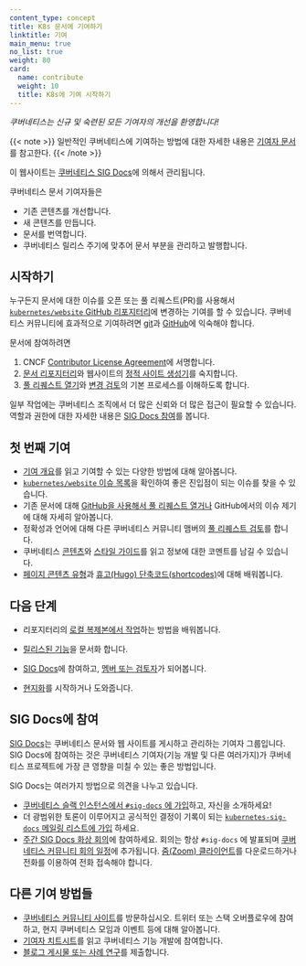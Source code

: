```yaml
---
content_type: concept
title: K8s 문서에 기여하기
linktitle: 기여
main_menu: true
no_list: true
weight: 80
card:
  name: contribute
  weight: 10
  title: K8s에 기여 시작하기
---
```


<!-- overview -->

*쿠버네티스는 신규 및 숙련된 모든 기여자의 개선을 환영합니다!*

{{< note >}}
일반적인 쿠버네티스에 기여하는 방법에 대한 자세한 내용은
[기여자 문서](https://www.kubernetes.dev/docs/)를 참고한다.
{{< /note >}}

이 웹사이트는 [쿠버네티스 SIG Docs](/ko/docs/contribute/#sig-docs에-참여)에 의해서 관리됩니다.

쿠버네티스 문서 기여자들은

- 기존 콘텐츠를 개선합니다.
- 새 콘텐츠를 만듭니다.
- 문서를 번역합니다.
- 쿠버네티스 릴리스 주기에 맞추어 문서 부분을 관리하고 발행합니다.

<!-- body -->

## 시작하기

누구든지 문서에 대한 이슈를 오픈 또는 풀 리퀘스트(PR)를 사용해서
[`kubernetes/website` GitHub 리포지터리](https://github.com/kubernetes/website)에
변경하는 기여를 할 수 있습니다.
쿠버네티스 커뮤니티에 효과적으로 기여하려면
[git](https://git-scm.com/)과
[GitHub](https://lab.github.com/)에
익숙해야 합니다.

문서에 참여하려면

1. CNCF [Contributor License Agreement](https://github.com/kubernetes/community/blob/master/CLA.md)에 서명합니다.
1. [문서 리포지터리](https://github.com/kubernetes/website)와 웹사이트의
   [정적 사이트 생성기](https://gohugo.io)를 숙지합니다.
1. [풀 리퀘스트 열기](/ko/docs/contribute/new-content/open-a-pr/)와
   [변경 검토](/ko/docs/contribute/review/reviewing-prs/)의
   기본 프로세스를 이해하도록 합니다.

일부 작업에는 쿠버네티스 조직에서 더 많은 신뢰와 더 많은 접근이 필요할 수 있습니다.
역할과 권한에 대한 자세한 내용은
[SIG Docs 참여](/ko/docs/contribute/participate/)를 봅니다.

## 첫 번째 기여

- [기여 개요](/ko/docs/contribute/new-content/)를 읽고
  기여할 수 있는 다양한 방법에 대해 알아봅니다.
- [`kubernetes/website` 이슈 목록](https://github.com/kubernetes/website/issues/)을
  확인하여 좋은 진입점이 되는 이슈를 찾을 수 있습니다.
- 기존 문서에 대해 [GitHub을 사용해서 풀 리퀘스트 열거나](/ko/docs/contribute/new-content/open-a-pr/#github을-사용하여-변경하기)
  GitHub에서의 이슈 제기에 대해 자세히 알아봅니다.
- 정확성과 언어에 대해 다른 쿠버네티스 커뮤니티 맴버의
  [풀 리퀘스트 검토](/ko/docs/contribute/review/reviewing-prs/)를 합니다.
- 쿠버네티스 [콘텐츠](/docs/contribute/style/content-guide/)와
  [스타일 가이드](/docs/contribute/style/style-guide/)를 읽고 정보에 대한 코멘트를 남길 수 있습니다.
- [페이지 콘텐츠 유형](/docs/contribute/style/page-content-types/)과
  [휴고(Hugo) 단축코드(shortcodes)](/docs/contribute/style/hugo-shortcodes/)에 대해 배워봅니다.

## 다음 단계

- 리포지터리의 [로컬 복제본에서 작업](/ko/docs/contribute/new-content/open-a-pr/#fork-the-repo)하는
  방법을 배워봅니다.
- [릴리스된 기능](/docs/contribute/new-content/new-features/)을 문서화 합니다.
- [SIG Docs](/ko/docs/contribute/participate/)에 참여하고,
  [멤버 또는 검토자](/ko/docs/contribute/participate/roles-and-responsibilities/)가 되어봅니다.

- [현지화](/ko/docs/contribute/localization_ko/)를 시작하거나 도와줍니다.

## SIG Docs에 참여

[SIG Docs](/ko/docs/contribute/participate/)는 쿠버네티스 문서와 웹 사이트를 게시하고
관리하는 기여자 그룹입니다. SIG Docs에 참여하는 것은
쿠버네티스 기여자(기능 개발 및 다른 여러가지)가 쿠버네티스 프로젝트에 가장 큰 영향을
미칠 수 있는 좋은 방법입니다.

SIG Docs는 여러가지 방법으로 의견을 나누고 있습니다.

- [쿠버네티스 슬랙 인스턴스에서 `#sig-docs` 에 가입](https://slack.k8s.io/)하고,
  자신을 소개하세요!
- 더 광범위한 토론이 이루어지고 공식적인 결정이 기록이 되는
  [`kubernetes-sig-docs` 메일링 리스트에 가입](https://groups.google.com/forum/#!forum/kubernetes-sig-docs) 하세요.
- [주간 SIG Docs 화상 회의](https://github.com/kubernetes/community/tree/master/sig-docs)에 참여하세요. 회의는 항상 `#sig-docs` 에 발표되며 [쿠버네티스 커뮤니티 회의 일정](https://calendar.google.com/calendar/embed?src=cgnt364vd8s86hr2phapfjc6uk%40group.calendar.google.com&ctz=America/Los_Angeles)에 추가됩니다. [줌(Zoom) 클라이언트](https://zoom.us/download)를 다운로드하거나 전화를 이용하여 전화 접속해야 합니다.

## 다른 기여 방법들

- [쿠버네티스 커뮤니티 사이트](/ko/community/)를 방문하십시오. 트위터 또는 스택 오버플로우에 참여하고, 현지 쿠버네티스 모임과 이벤트 등에 대해 알아봅니다.
- [기여자 치트시트](https://github.com/kubernetes/community/tree/master/contributors/guide/contributor-cheatsheet)를 읽고 쿠버네티스 기능 개발에 참여합니다.
- [블로그 게시물 또는 사례 연구](/docs/contribute/new-content/blogs-case-studies/)를 제출합니다.
